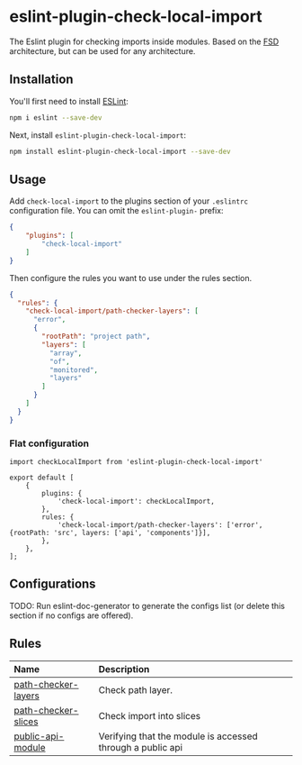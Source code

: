 # eslint-plugin-check-local-import

The Eslint plugin for checking imports inside modules. Based on the [FSD](https://feature-slice.design/) architecture, but can be used for any architecture.

## Installation

You'll first need to install [ESLint](https://eslint.org/):

```sh
npm i eslint --save-dev
```

Next, install `eslint-plugin-check-local-import`:

```sh
npm install eslint-plugin-check-local-import --save-dev
```

## Usage

Add `check-local-import` to the plugins section of your `.eslintrc` configuration file. You can omit the `eslint-plugin-` prefix:

```json
{
    "plugins": [
        "check-local-import"
    ]
}
```


Then configure the rules you want to use under the rules section.

```json
{
  "rules": {
    "check-local-import/path-checker-layers": [
      "error",
      {
        "rootPath": "project path",
        "layers": [
          "array",
          "of",
          "monitored",
          "layers"
        ]
      }
    ]
  }
}
```

### Flat configuration
```
import checkLocalImport from 'eslint-plugin-check-local-import'

export default [
    {
        plugins: {
            'check-local-import': checkLocalImport,
        },
        rules: {
            'check-local-import/path-checker-layers': ['error', {rootPath: 'src', layers: ['api', 'components']}],
        },
    },
];
```

## Configurations

<!-- begin auto-generated configs list -->
TODO: Run eslint-doc-generator to generate the configs list (or delete this section if no configs are offered).
<!-- end auto-generated configs list -->



## Rules

<!-- begin auto-generated rules list -->

| Name                                                     | Description                                                |
| :------------------------------------------------------- | :--------------------------------------------------------- |
| [path-checker-layers](docs/rules/path-checker-layers.md) | Check path layer.                                          |
| [path-checker-slices](docs/rules/path-checker-slices.md) | Check import into slices                                   |
| [public-api-module](docs/rules/public-api-module.md)     | Verifying that the module is accessed through a public api |

<!-- end auto-generated rules list -->


